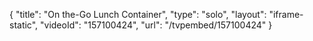{
    "title": "On the-Go Lunch Container",
    "type": "solo",
    "layout": "iframe-static",
    "videoId": "157100424",
    "url": "\/tvpembed\/157100424"
}